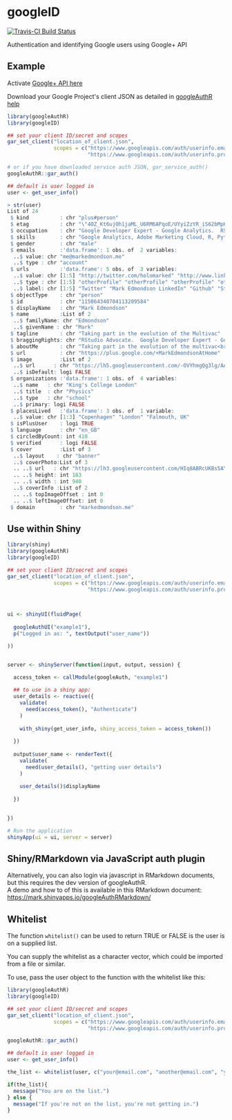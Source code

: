 # googleID

[![Travis-CI Build Status](https://travis-ci.org/MarkEdmondson1234/googleID.svg?branch=master)](https://travis-ci.org/MarkEdmondson1234/googleID)

Authentication and identifying Google users using Google+ API

## Example

Activate [Google+ API here](https://console.developers.google.com/apis/api/plus/overview)

Download your Google Project's client JSON as detailed in [googleAuthR help](http://code.markedmondson.me/googleAuthR/articles/google-authentication-types.html#setting-the-client-via-google-cloud-client-json)

```r
library(googleAuthR)
library(googleID)

## set your client ID/secret and scopes
gar_set_client("location_of_client.json",
               scopes = c("https://www.googleapis.com/auth/userinfo.email",
                          "https://www.googleapis.com/auth/userinfo.profile"))

# or if you have downloaded service auth JSON, gar_service_auth()
googleAuthR::gar_auth()

## default is user logged in
user <- get_user_info()

> str(user)
List of 24
 $ kind          : chr "plus#person"
 $ etag          : chr "\"4OZ_Kt6ujOh1jaML_U6RM6APqoE/UYyiZzYR_iS62bMpKv92P1iPcZ0\""
 $ occupation    : chr "Google Developer Expert - Google Analytics.  RStudio Advocate."
 $ skills        : chr "Google Analytics, Adobe Marketing Cloud, R, Python, SEO, Google Cloud, Statistics, Music"
 $ gender        : chr "male"
 $ emails        :'data.frame':	1 obs. of  2 variables:
  ..$ value: chr "me@markedmondson.me"
  ..$ type : chr "account"
 $ urls          :'data.frame':	5 obs. of  3 variables:
  ..$ value: chr [1:5] "http://twitter.com/holomarked" "http://www.linkedin.com/in/markpeteredmondson" "https://github.com/MarkEdmondson1234" "http://stackoverflow.com/users/3878063/marked" ...
  ..$ type : chr [1:5] "otherProfile" "otherProfile" "otherProfile" "otherProfile" ...
  ..$ label: chr [1:5] "Twitter" "Mark Edmondson LinkedIn" "Github" "StackOverflow" ...
 $ objectType    : chr "person"
 $ id            : chr "115064340704113209584"
 $ displayName   : chr "Mark Edmondson"
 $ name          :List of 2
  ..$ familyName: chr "Edmondson"
  ..$ givenName : chr "Mark"
 $ tagline       : chr "Taking part in the evolution of the Multivac"
 $ braggingRights: chr "RStudio Advocate.  Google Developer Expert - Google Analytics.  Adobe Certified Expert - Adobe Analytics."
 $ aboutMe       : chr "Taking part in the evolution of the multivac<br />"
 $ url           : chr "https://plus.google.com/+MarkEdmondsonAtHome"
 $ image         :List of 2
  ..$ url      : chr "https://lh5.googleusercontent.com/-OVYhmgQg3lg/AAAAAAAAAAI/AAAAAAAAAP0/1qVcsNpSXlQ/photo.jpg?sz=50"
  ..$ isDefault: logi FALSE
 $ organizations :'data.frame':	1 obs. of  4 variables:
  ..$ name   : chr "King's College London"
  ..$ title  : chr "Physics"
  ..$ type   : chr "school"
  ..$ primary: logi FALSE
 $ placesLived   :'data.frame':	3 obs. of  1 variable:
  ..$ value: chr [1:3] "Copenhagen" "London" "Falmouth, UK"
 $ isPlusUser    : logi TRUE
 $ language      : chr "en_GB"
 $ circledByCount: int 410
 $ verified      : logi FALSE
 $ cover         :List of 3
  ..$ layout    : chr "banner"
  ..$ coverPhoto:List of 3
  .. ..$ url   : chr "https://lh3.googleusercontent.com/HIq8ABRcUKBs5AYBg0tiqoJifjv3A08MWCU3u79hBWhXjvBv1iilf94_YIjRSH4VlWZH=s630"
  .. ..$ height: int 183
  .. ..$ width : int 940
  ..$ coverInfo :List of 2
  .. ..$ topImageOffset : int 0
  .. ..$ leftImageOffset: int 0
 $ domain        : chr "markedmondson.me"

```

## Use within Shiny

```r
library(shiny)
library(googleAuthR)
library(googleID)

## set your client ID/secret and scopes
gar_set_client("location_of_client.json",
               scopes = c("https://www.googleapis.com/auth/userinfo.email",
                          "https://www.googleapis.com/auth/userinfo.profile"))
                          


ui <- shinyUI(fluidPage(
   
  googleAuthUI("example1"),
  p("Logged in as: ", textOutput("user_name"))

))


server <- shinyServer(function(input, output, session) {

  access_token <- callModule(googleAuth, "example1")
   
  ## to use in a shiny app:
  user_details <- reactive({
    validate(
      need(access_token(), "Authenticate")
    )
    
    with_shiny(get_user_info, shiny_access_token = access_token())
          
  })
  
  output$user_name <- renderText({
    validate(
      need(user_details(), "getting user details")
    )
    
    user_details()$displayName
  
  })

  
})

# Run the application 
shinyApp(ui = ui, server = server)

```

## Shiny/RMarkdown via JavaScript auth plugin

Alternatively, you can also login via javascript in RMarkdown documents, but this requires the dev version of googleAuthR.  
A demo and how to of this is available in this RMarkdown document: https://mark.shinyapps.io/googleAuthRMarkdown/

## Whitelist

The function `whitelist()` can be used to return TRUE or FALSE is the user is on a supplied list.

You can supply the whitelist as a character vector, which could be imported from a file or similar.

To use, pass the user object to the function with the whitelist like this:

```r
library(googleAuthR)
library(googleID)

## set your client ID/secret and scopes
gar_set_client("location_of_client.json",
               scopes = c("https://www.googleapis.com/auth/userinfo.email",
                          "https://www.googleapis.com/auth/userinfo.profile"))

googleAuthR::gar_auth()

## default is user logged in
user <- get_user_info()

the_list <- whitelist(user, c("your@email.com", "another@email.com", "yet@anotheremail.com"))

if(the_list){
  message("You are on the list.")
} else {
  message("If you're not on the list, you're not getting in.")
}
```
